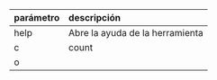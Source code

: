 |parámetro|descripción|
|:--------|:----------|
|help|Abre la ayuda de la herramienta|
|c | count|Imprime solo el número de linea encontradas|
|o
